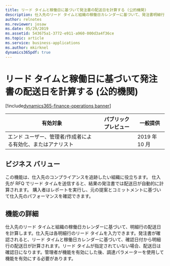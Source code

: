 ```yaml
---
title: リード タイムと稼働日に基づいて発注書の配送日を計算する (公的機関)
description: 仕入先のリード タイムと組織の稼働日カレンダーに基づいて、発注書明細行の配送日を計算します。 この機能は公的機関の構成にのみ適用されます。
author: relnotes
ms.reviewer: josaw
ms.date: 05/29/2019
ms.assetid: 543675a1-3772-e911-a960-000d3a4f36ce
ms.topic: article
ms.service: business-applications
ms.author: mkirknel
dynamics365pdf: true
---
```

# リード タイムと稼働日に基づいて発注書の配送日を計算する (公的機関)
[!include[dynamics365-finance-operations banner](../includes/dynamics365-finance-operations.md)]

| 有効対象    |  パブリック プレビュー | 一般提供 | 
| ---------- | ---------- |---------- |
|エンド ユーザー、管理者/作成者による有効化、またはアナリスト|| 2019 年 10 月|


## ビジネス バリュー
<!-- bv start -->
この機能は、仕入先のコンプライアンスを追跡したい組織に役立ちます。 仕入先が RFQ でリード タイムを送信すると、結果の発注書では配送日が自動的に計算されます。 購入者はレポートを実行し、元の提案とコミットメントに基づいて仕入先のパフォーマンスを確認できます。
<!-- bv end -->



## 機能の詳細
<!--feature detail start -->
仕入先のリード タイムと組織の稼働日カレンダーに基づいて、明細行の配送日を計算します。仕入先は各明細行のリード タイムを入力できます。発注書が確認されると、リード タイムと稼働日カレンダーに基づいて、確認日付から明細行の配送日が計算されます。リード タイムが指定されていない場合、配送日は確認日になります。管理者が機能を有効にした後、調達パラメーターを使用して機能を有効にする必要があります。
<!--feature detail end -->










